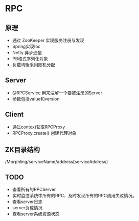 # RPC

## 原理

- 通过 ZooKeeper 实现服务注册与发现
- Spring实现Ioc
- Netty 异步通信
- PB格式序列化对象
- 负载均衡采用随机分配
## Server

- @RPCService 用来注解一个要被注册的Server
- 参数包括value和version

## Client

- 通过context获取RPCProxy
- RPCProxy.create() 创建代理对象

## ZK目录结构

/Morphling/serviceName/address[serviceAddress]

## TODO

- 查看所有的RPCServer
- 实时监控系统中所有的RPC，及时发现所有的RPC调用失败情况。
- 查看server日志
- server负载情况
- 查看server系统资源状态